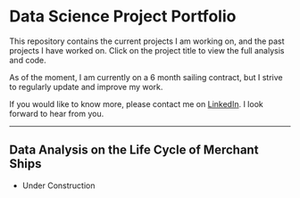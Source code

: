 # Data Science Project Portfolio

This repository contains the current projects I am working on, and the past projects I have worked on.
Click on the project title to view the full analysis and code. 

As of the moment, I am currently on a 6 month sailing contract, but I strive to regularly update and improve my work.

If you would like to know more, please contact me on [LinkedIn](https://www.linkedin.com/in/evbpalmejar1994). I look forward to hear from you. 

---

## Data Analysis on the Life Cycle of Merchant Ships

* Under Construction

